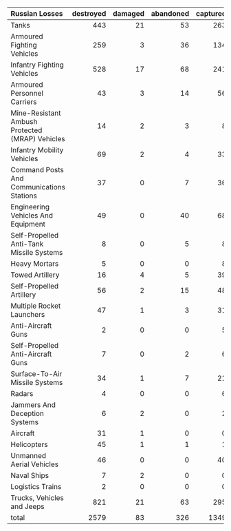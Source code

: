 | Russian Losses                                   |   destroyed |   damaged |   abandoned |   captured |   total |
|:-------------------------------------------------|------------:|----------:|------------:|-----------:|--------:|
| Tanks                                            |         443 |        21 |          53 |        263 |     780 |
| Armoured Fighting Vehicles                       |         259 |         3 |          36 |        134 |     432 |
| Infantry Fighting Vehicles                       |         528 |        17 |          68 |        241 |     854 |
| Armoured Personnel Carriers                      |          43 |         3 |          14 |         56 |     116 |
| Mine-Resistant Ambush Protected  (MRAP) Vehicles |          14 |         2 |           3 |          8 |      27 |
| Infantry Mobility Vehicles                       |          69 |         2 |           4 |         33 |     108 |
| Command Posts And Communications Stations        |          37 |         0 |           7 |         36 |      80 |
| Engineering Vehicles And Equipment               |          49 |         0 |          40 |         68 |     157 |
| Self-Propelled Anti-Tank Missile Systems         |           8 |         0 |           5 |          8 |      21 |
| Heavy Mortars                                    |           5 |         0 |           0 |          8 |      13 |
| Towed Artillery                                  |          16 |         4 |           5 |         39 |      64 |
| Self-Propelled Artillery                         |          56 |         2 |          15 |         48 |     121 |
| Multiple Rocket Launchers                        |          47 |         1 |           3 |         31 |      82 |
| Anti-Aircraft Guns                               |           2 |         0 |           0 |          5 |       7 |
| Self-Propelled Anti-Aircraft Guns                |           7 |         0 |           2 |          6 |      15 |
| Surface-To-Air Missile Systems                   |          34 |         1 |           7 |         21 |      63 |
| Radars                                           |           4 |         0 |           0 |          6 |      10 |
| Jammers And Deception Systems                    |           6 |         2 |           0 |          2 |      10 |
| Aircraft                                         |          31 |         1 |           0 |          0 |      32 |
| Helicopters                                      |          45 |         1 |           1 |          1 |      48 |
| Unmanned Aerial Vehicles                         |          46 |         0 |           0 |         40 |      86 |
| Naval Ships                                      |           7 |         2 |           0 |          0 |       9 |
| Logistics Trains                                 |           2 |         0 |           0 |          0 |       2 |
| Trucks, Vehicles and Jeeps                       |         821 |        21 |          63 |        295 |    1200 |
| total                                            |        2579 |        83 |         326 |       1349 |    4337 |